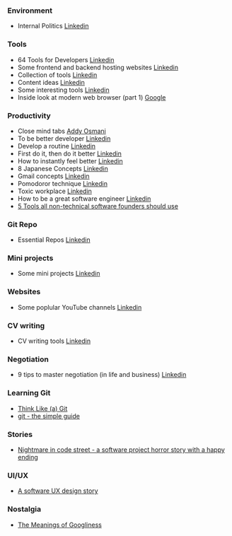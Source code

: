 
### Environment
- Internal Politics [Linkedin](https://www.linkedin.com/feed/update/urn:li:activity:7046297618280312832/)


### Tools
- 64 Tools for Developers [Linkedin](https://www.linkedin.com/feed/update/urn:li:activity:7055050021141909504/)
- Some frontend and backend hosting websites [Linkedin](https://www.linkedin.com/feed/update/urn:li:activity:7037376062774743040/)
- Collection of tools [Linkedin](https://www.linkedin.com/feed/update/urn:li:activity:7035489134748024832/)
- Content ideas [Linkedin](https://www.linkedin.com/feed/update/urn:li:activity:7000676158862159872/)
- Some interesting tools [Linkedin](https://www.linkedin.com/feed/update/urn:li:activity:7024635099669286912/)
- Inside look at modern web browser (part 1) [Google](https://developer.chrome.com/blog/inside-browser-part1/)
### Productivity
- Close mind tabs [Addy Osmani](https://www.linkedin.com/feed/update/urn:li:activity:7052162427798388736/)
- To be better developer [Linkedin](https://www.linkedin.com/feed/update/urn:li:activity:7050351864407543808/)
- Develop a routine [Linkedin](https://www.linkedin.com/feed/update/urn:li:activity:7049192544819179520/)
- First do it, then do it better [Linkedin](https://www.linkedin.com/feed/update/urn:li:activity:7049625987721957377/)
- How to instantly feel better [Linkedin](https://www.linkedin.com/feed/update/urn:li:activity:7036991024572862464/)
- 8 Japanese Concepts [Linkedin](https://www.linkedin.com/feed/update/urn:li:activity:7036538041548632064/)
- Gmail concepts [Linkedin](https://www.linkedin.com/feed/update/urn:li:activity:7032570189825097728/)
- Pomodoror technique [Linkedin](https://www.linkedin.com/feed/update/urn:li:activity:7028357880273657856/)
- Toxic workplace [Linkedin](https://www.linkedin.com/feed/update/urn:li:activity:7023681512373948417/)
- How to be a great software engineer [Linkedin](https://www.linkedin.com/feed/update/urn:li:activity:6997110648656547840/)
- [5 Tools all non-technical software founders should use](https://kaz.com.bd/blog/2017/2/13/5-software-dev-tools-all-non-technical-founder-should-use)

### Git Repo
- Essential Repos [Linkedin](https://www.linkedin.com/feed/update/urn:li:activity:7049434548949958657/)


### Mini projects
- Some mini projects [Linkedin](https://www.linkedin.com/feed/update/urn:li:activity:7030788972628905985/)

### Websites
- Some poplular YouTube channels [Linkedin](https://www.linkedin.com/feed/update/urn:li:activity:6986548865030078464/)

### CV writing

- CV writing tools [Linkedin](https://www.linkedin.com/feed/update/urn:li:activity:7063453349240541184/)

### Negotiation

- 9 tips to master negotiation (in life and business) [Linkedin](https://www.linkedin.com/feed/update/urn:li:activity:6995375564412895232/)

### Learning Git

- [Think Like (a) Git](https://think-like-a-git.net/)
- [git - the simple guide](https://rogerdudler.github.io/git-guide/)

### Stories

- [Nightmare in code street - a software project horror story with a happy ending](https://kaz.com.bd/blog/2015/9/10/nightmare-in-code-street-a-software-project-horror-story-with-a-happy-ending)

### UI/UX

- [A software UX design story](https://kaz.com.bd/blog/2020/10/20/a-software-ux-design-story)

### Nostalgia 
- [The Meanings of Googliness](https://meiert.com/en/blog/googliness/)